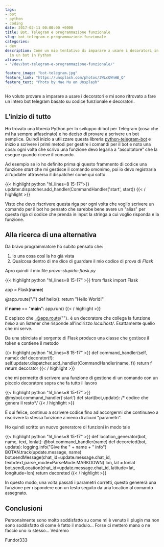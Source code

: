 ```yaml
---
tags:
- bot
- python
- coding
date: 2017-02-11 00:00:00 +0000
title: Bot, Telegram e programmazione funzionale
slug: bot-telegram-e-programmazione-funzionale
categories:
- dev
description: Come un mio tentativo di imparare a usare i decoratori in python è sfociata
  in un bot in Python
aliases:
- "/dev/bot-telegram-e-programmazione-funzionale/"

feature_image: "bot-telegram.jpg"
feature_link: "https://unsplash.com/photos/3WLcQWnHB_Q"
feature_text: "Photo by Mae Mu on Unsplash"
---
```

Ho voluto provare a imparare a usare i decoratori e mi sono ritrovato a fare un intero bot telegram basato su codice funzionale e decoratori.

## L'inizio di tutto

Ho trovato una libreria Python per lo sviluppo di bot per Telegram (cosa che mi ha sempre affascinato) e ho deciso di provare a scrivere un bot semplice. Quindi inizio a utilizzare questa libreria [python-telegram-bot](https://python-telegram-bot.org/) e inizio a scrivere i primi metodi per gestire i comandi per il bot e noto una cosa: ogni volta che scrivo una funzione devo legarla a "ascoltatore" che la esegue quando riceve il comando.

Ad esempio se io ho definito prima qi questo frammento di codice una funzione _start_ che mi gestisce il comando omonimo, poi io devo registrarla all'updater attraverso il dispatcher come qui sotto.

{{< highlight python "hl_lines=8 15-17">}}
updater.dispatcher.add_handler(CommandHandler('start', start))
{{< / highlight  >}}


Visto che devo riscrivere questa riga per ogni volta che voglio scrivere un comando per il bot ho pensato che sarebbe bene avere un "alias" per questa riga di codice che prenda in input la stringa a cui voglio risponda e la funzione.

<!--more-->

## Alla ricerca di una alternativa
Da bravo programmatore ho subito pensato che:

 1. Io una cosa così la ho già vista
 2. Qualcosa dentro di me dice di guardare il mio codice di prova di _Flask_

Apro quindi il mio file _prova-stupida-flask.py_

{{< highlight python "hl_lines=8 15-17" >}}
from flask import Flask

app = Flask(__name__)

@app.route("/")
def hello():
	return "Hello World!"

if __name__ == "__main__":
	app.run()
{{< / highlight >}}

E capisco che _@app.route("")_ è un decoratore che collega la funzione _hello_ a un listener che risponde all'indirizzo _localhost/_. Esattamente quello che mi serve.

Da una sbirciata al sorgente di Flask produco una classe che gestisce il token e contiene il metodo

{{< highlight python "hl_lines=8 15-17" >}}
def command_handler(self, name):
	def decorator(f):
		self.updater.dispatcher.add_handler(CommandHandler(name, f))
		return f
	return decorator
{{< / highlight >}}

che mi permette di scrivere una funzione di gestione di un comando con un piccolo decoratore sopra che fa tutto il lavoro

{{< highlight python "hl_lines=8 15-17" >}}
@mybot.command_handler('start')
def start(bot,update):
	/* codice che genera il resto*/
{{<  / highlight >}}

E qui felice, continuo a scrivere codice fino ad accorgermi che continuavo a riscrivere la stessa funzione a meno di alcuni "parametri".

Ho quindi scritto un nuovo generatore di funzioni in modo tale

{{< highlight python "hl_lines=8 15-17" >}}
def location_generator(bot, name, text, lonlat):
  @bot.command_handler(name)
  def decoreted(bot, update):
	  logging.info("Give the " + name + " info")
	  BOTAN.track(update.message, name)
	  bot.sendMessage(chat_id=update.message.chat_id, text=text,parse_mode=ParseMode.MARKDOWN)
	  lon, lat = lonlat
	  bot.sendLocation(chat_id=update.message.chat_id, latitude=lat, longitude=lon)
	return decoreted
{{< / highlight >}}


In questo modo, una volta passati i parametri corretti, questo genererà una funzione per rispondere con un testo seguito da una location al comando assegnato.

## Conclusioni

Personalmente sono molto soddisfatto su come mi è venuto il plugin ma non sono soddisfatto di come è fatto il modulo... Forse ci metterò mano o ne faccio uno io stesso... Vedremo

Fundor333
